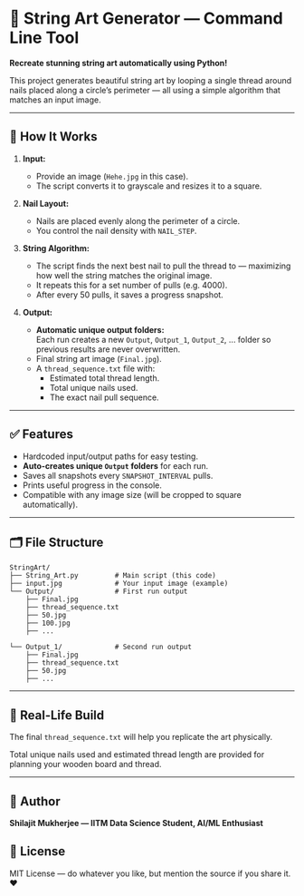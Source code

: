# 🧵 String Art Generator — Command Line Tool

**Recreate stunning string art automatically using Python!**

This project generates beautiful string art by looping a single thread around nails placed along a circle’s perimeter — all using a simple algorithm that matches an input image.

---

## 📸 How It Works

1. **Input:**  
   - Provide an image (`Hehe.jpg` in this case).
   - The script converts it to grayscale and resizes it to a square.

2. **Nail Layout:**  
   - Nails are placed evenly along the perimeter of a circle.
   - You control the nail density with `NAIL_STEP`.

3. **String Algorithm:**  
   - The script finds the next best nail to pull the thread to — maximizing how well the string matches the original image.
   - It repeats this for a set number of pulls (e.g. 4000).
   - After every 50 pulls, it saves a progress snapshot.

4. **Output:**  
   - **Automatic unique output folders:**  
     Each run creates a new `Output`, `Output_1`, `Output_2`, ... folder so previous results are never overwritten.
   - Final string art image (`Final.jpg`).
   - A `thread_sequence.txt` file with:
     - Estimated total thread length.
     - Total unique nails used.
     - The exact nail pull sequence.

---

## ✅ Features

- Hardcoded input/output paths for easy testing.
- **Auto-creates unique `Output` folders** for each run.
- Saves all snapshots every `SNAPSHOT_INTERVAL` pulls.
- Prints useful progress in the console.
- Compatible with any image size (will be cropped to square automatically).

---

## 🗂 File Structure

```plaintext
StringArt/
├── String_Art.py         # Main script (this code)
├── input.jpg             # Your input image (example)
└── Output/               # First run output
    ├── Final.jpg
    ├── thread_sequence.txt
    ├── 50.jpg
    ├── 100.jpg
    ├── ...

└── Output_1/             # Second run output
    ├── Final.jpg
    ├── thread_sequence.txt
    ├── 50.jpg
    ├── ...
```
---

## 🧵 Real-Life Build

The final `thread_sequence.txt` will help you replicate the art physically.

Total unique nails used and estimated thread length are provided for planning your wooden board and thread.

---

## 📌 Author

**Shilajit Mukherjee — IITM Data Science Student, AI/ML Enthusiast**

## 📜 License

MIT License — do whatever you like, but mention the source if you share it. ❤️
